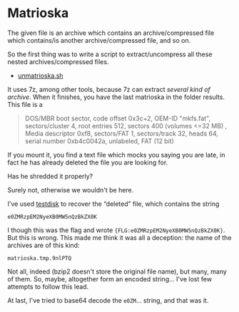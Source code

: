 # Matrioska

The given file is an archive which contains an archive/compressed file
which contains/is another archive/compressed file, and so on.

So the first thing was to write a script to extract/uncompress all
these nested archives/compressed files.

- [unmatrioska.sh](unmatrioska.sh)

It uses 7z, among other tools, because 7z can extract *several kind of
archive*. When it finishes, you have the last matrioska in the folder
results. This file is a

> DOS/MBR boot sector, code offset 0x3c+2, OEM-ID "mkfs.fat",
> sectors/cluster 4, root entries 512, sectors 400 (volumes <=32 MB) ,
> Media descriptor 0xf8, sectors/FAT 1, sectors/track 32, heads 64,
> serial number 0xb4c0042a, unlabeled, FAT (12 bit)

If you mount it, you find a text file which mocks you saying you are
late, in fact he has already deleted the file you are looking for.

Has he shredded it properly?

Surely not, otherwise we wouldn't be here.

I've used [testdisk](https://www.cgsecurity.org/wiki/TestDisk) to
recover the “deleted” file, which contains the string

    e0ZMRzpEM2NyeXB0MW5nQzBkZX0K

I though this was the flag and wrote
`{FLG:e0ZMRzpEM2NyeXB0MW5nQzBkZX0K}`. But this is wrong. This made
me think it was all a deception: the name of the archives are of
this kind:

    matrioska.tmp.9nlPTQ

Not all, indeed (bzip2 doesn't store the original file name), but
many, many of them. So, maybe, altogether form an encoded string… I've
lost few attempts to follow this lead.

At last, I've tried to base64 decode the `e0ZM`… string, and that was
it.

